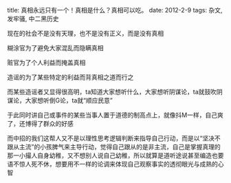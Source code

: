 title: 真相永远只有一个！真相是什么？真相可以吃。
date:  2012-2-9
tags:  杂文, 发牢骚, 中二黑历史
 
现在的社会不是没有天理，也不是没有正义，而是没有真相

糊涂官为了避免大家混乱而隐瞒真相

赃官为了个人利益而掩盖真相

造谣的为了某些特定的利益而背真相之道而行之

而某些造谣者又显得很高明，ta知道大家想听什么，大家想听阴谋论，ta就鼓吹阴谋论，大家想听倒G论，ta就“顺应民意”

于此同时讲自己或事件的某些当事人置于道德的制高点上，就像抖M一样，自己爽了，还博得了群众的好感
       
而中招的我们这帮人又不是以理性思考逻辑判断来指导自己行动，而是以“坚决不跟从主流”的小孩脾气来主导行动，觉得自己跟从的是非主流，自己是掌握真理的那一小撮人自身幼稚，又不想别人说自己幼稚，所以就算是道听途说甚至编造也要语不惊人死不休，想要用不一样的论调来体现自己观察事实的透彻眼光与成熟的心智

